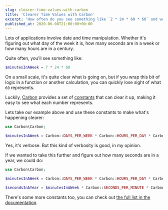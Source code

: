 ```yaml
---
slug: clearer-time-values-with-carbon
title: 'Clearer Time Values with Carbon'
excerpt: 'How often do you see something like `2 * 24 * 60 * 60` and wonder what that value actually represents and what those magical numbers mean? Don''t worry, Carbon''s constants are here to help you out.'
published_at: 2020-06-08T21:00:00+00:00
---
```

Lots of applications involve date and time manipulation. Whether it's figuring out what day of the week it is, how many seconds are in a week or how many hours are in a century.

Quite often, you'll see something like:

```php
$minutesInAWeek = 7 * 24 * 60
```

On a small scale, it's quite clear what is going on, but if you wrap this bit of logic in a function or another calculation, you can quickly lose sight of what `60` represents.

Luckily, [Carbon](https://carbon.nesbot.com/) provides a set of [constants](https://carbon.nesbot.com/docs/#api-constants) that can clear it up, making it easy to see what each number represents.

Lets take our example above and use these constants to make what's happening clearer:

```php
use Carbon\Carbon;

$minutesInAWeek = Carbon::DAYS_PER_WEEK * Carbon::HOURS_PER_DAY * Carbon::MINUTES_PER_HOUR;
```

Yes, it's verbose. But this kind of verbosity is good, in my opinion.

If we wanted to take this further and figure out how many seconds are in a year, we could do:


```php
use Carbon\Carbon;

$minutesInAWeek = Carbon::DAYS_PER_WEEK * Carbon::HOURS_PER_DAY * Carbon::MINUTES_PER_HOUR;

$secondsInAYear = $minutesInAWeek * Carbon::SECONDS_PER_MINUTE * Carbon::WEEKS_PER_YEAR;
```

There's some more constants too, you can check out [the full list in the documentation](https://carbon.nesbot.com/docs/#api-constants).